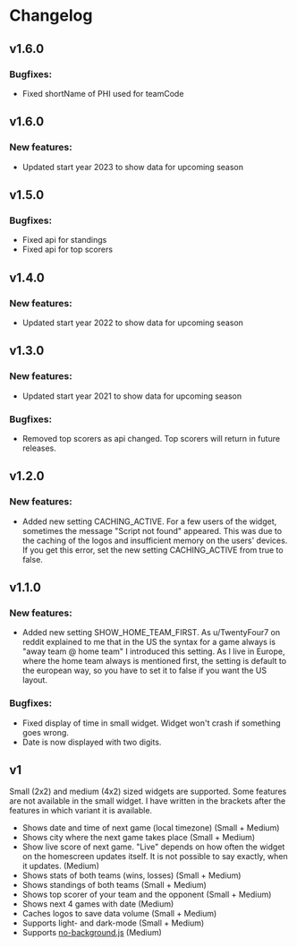 # Changelog 
## v1.6.0
### Bugfixes:
- Fixed shortName of PHI used for teamCode

## v1.6.0
### New features:
- Updated start year 2023 to show data for upcoming season

## v1.5.0
### Bugfixes:
- Fixed api for standings
- Fixed api for top scorers

## v1.4.0
### New features:
- Updated start year 2022 to show data for upcoming season

## v1.3.0
### New features:
- Updated start year 2021 to show data for upcoming season

### Bugfixes:
- Removed top scorers as api changed. Top scorers will return in future releases.

## v1.2.0
### New features:
- Added new setting CACHING_ACTIVE. For a few users of the widget, sometimes the message "Script not found" appeared. This was due to the caching of the logos and insufficient memory on the users' devices. If you get this error, set the new setting CACHING_ACTIVE from true to false.

## v1.1.0
### New features:
- Added new setting SHOW_HOME_TEAM_FIRST. As u/TwentyFour7 on reddit explained to me that in the US the syntax for a game always is "away team @ home team" I introduced this setting. As I live in Europe, where the home team always is mentioned first, the setting is default to the european way, so you have to set it to false if you want the US layout.

### Bugfixes:
- Fixed display of time in small widget. Widget won't crash if something goes wrong.
- Date is now displayed with two digits.

## v1  
Small (2x2) and medium (4x2) sized widgets are supported. Some features are not available in the small widget. I have written in the brackets after the features in which variant it is available.
                                                     
* Shows date and time of next game (local timezone) (Small + Medium)
* Shows city where the next game takes place (Small + Medium)
* Show live score of next game. "Live" depends on how often the widget on the homescreen updates itself. It is not possible to say exactly, when it updates. (Medium)
* Shows stats of both teams (wins, losses) (Small + Medium) 
* Shows standings of both teams (Small + Medium)
* Shows top scorer of your team and the opponent (Small + Medium)
* Shows next 4 games with date (Medium)
* Caches logos to save data volume (Small + Medium)  
* Supports light- and dark-mode (Small + Medium) 
* Supports [no-background.js](https://github.com/supermamon/scriptable-no-background) (Medium)
